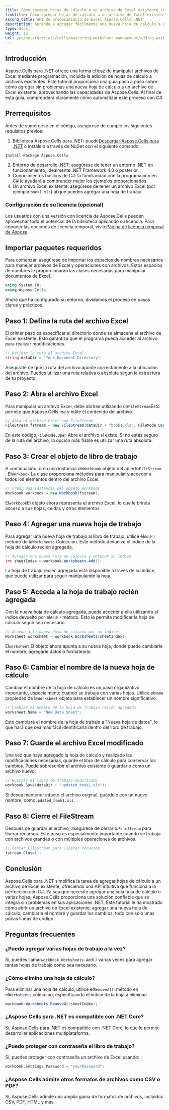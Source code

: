 ```yaml
---
title: Cómo agregar hojas de cálculo a un archivo de Excel existente con Aspose.Cells
linktitle: Cómo agregar hojas de cálculo a un archivo de Excel existente con Aspose.Cells
second_title: API de procesamiento de Excel Aspose.Cells .NET
description: Aprenda a agregar fácilmente una nueva hoja de cálculo a un archivo de Excel existente en .NET con Aspose.Cells. Esta guía paso a paso cubre todo, desde la configuración de su entorno hasta el guardado del archivo de Excel modificado.
type: docs
weight: 13
url: /es/net/tutorials/cells/mastering-worksheet-management/adding-worksheets-to-existing-excel-file/
---
```

## Introducción

Aspose.Cells para .NET ofrece una forma eficaz de manipular archivos de Excel mediante programación, incluida la adición de hojas de cálculo a archivos existentes. Este tutorial proporciona una guía paso a paso sobre cómo agregar sin problemas una nueva hoja de cálculo a un archivo de Excel existente, aprovechando las capacidades de Aspose.Cells. Al final de esta guía, comprenderá claramente cómo automatizar este proceso con C#.

## Prerrequisitos

Antes de sumergirse en el código, asegúrese de cumplir los siguientes requisitos previos:

1.  Biblioteca Aspose.Cells para .NET: puede[Descargar Aspose.Cells para .NET](https://releases.aspose.com/cells/net/) o instálelo a través de NuGet con el siguiente comando:
   ```bash
   Install-Package Aspose.Cells
   ```
2. Entorno de desarrollo .NET: asegúrese de tener un entorno .NET en funcionamiento, idealmente .NET Framework 4.0 o posterior.
3. Conocimientos básicos de C#: la familiaridad con la programación en C# le ayudará a comprender mejor los ejemplos proporcionados.
4.  Un archivo Excel existente: asegúrese de tener un archivo Excel (por ejemplo,`book1.xls`) al que puedes agregar una hoja de trabajo.

### Configuración de su licencia (opcional)

 Los usuarios con una versión con licencia de Aspose.Cells pueden aprovechar todo el potencial de la biblioteca aplicando su licencia. Para conocer las opciones de licencia temporal, visite[Página de licencia temporal de Aspose](https://purchase.aspose.com/temporary-license/).

## Importar paquetes requeridos

Para comenzar, asegúrese de importar los espacios de nombres necesarios para manejar archivos de Excel y operaciones con archivos. Estos espacios de nombres le proporcionarán las clases necesarias para manipular documentos de Excel.

```csharp
using System.IO;
using Aspose.Cells;
```

Ahora que ha configurado su entorno, dividamos el proceso en pasos claros y prácticos.

## Paso 1: Defina la ruta del archivo Excel

El primer paso es especificar el directorio donde se almacena el archivo de Excel existente. Esto garantiza que el programa pueda acceder al archivo para realizar modificaciones.

```csharp
// Definir la ruta al archivo Excel
string dataDir = "Your Document Directory";
```

Asegúrate de que la ruta del archivo apunte correctamente a la ubicación del archivo. Puedes utilizar una ruta relativa o absoluta según la estructura de tu proyecto.

## Paso 2: Abra el archivo Excel

 Para manipular un archivo Excel, debe abrirse utilizando un`FileStream`Esto permite que Aspose.Cells lea y edite el contenido del archivo.

```csharp
// Abra el archivo Excel con FileStream
FileStream fstream = new FileStream(dataDir + "book1.xls", FileMode.Open);
```

 En este código,`FileMode.Open` Abre el archivo si existe. Si no estás seguro de la ruta del archivo, la opción más fiable es utilizar una ruta absoluta.

## Paso 3: Crear el objeto de libro de trabajo

 A continuación, crea una instancia de`Workbook` objeto del abierto`FileStream` . El`Workbook` La clase proporciona métodos para manipular y acceder a todos los elementos dentro del archivo Excel.

```csharp
// Crear una instancia del objeto Workbook
Workbook workbook = new Workbook(fstream);
```

 El`workbook`El objeto ahora representa el archivo Excel, lo que le brinda acceso a sus hojas, celdas y otros elementos.

## Paso 4: Agregar una nueva hoja de trabajo

 Para agregar una nueva hoja de trabajo al libro de trabajo, utilice el`Add()` método de la`Worksheets` Colección. Este método devuelve el índice de la hoja de cálculo recién agregada.

```csharp
// Agregar una nueva hoja de cálculo y obtener su índice
int sheetIndex = workbook.Worksheets.Add();
```

La hoja de trabajo recién agregada está disponible a través de su índice, que puede utilizar para seguir manipulando la hoja.

## Paso 5: Acceda a la hoja de trabajo recién agregada

 Con la nueva hoja de cálculo agregada, puede acceder a ella utilizando el índice devuelto por el`Add()` método. Esto le permite modificar la hoja de cálculo según sea necesario.

```csharp
// Acceda a la nueva hoja de cálculo por su índice
Worksheet worksheet = workbook.Worksheets[sheetIndex];
```

 El`worksheet` El objeto ahora apunta a su nueva hoja, donde puede cambiarle el nombre, agregarle datos o formatearlo.

## Paso 6: Cambiar el nombre de la nueva hoja de cálculo

 Cambiar el nombre de la hoja de cálculo es un paso organizativo importante, especialmente cuando se trabaja con varias hojas. Utilice el`Name` propiedad de la`Worksheet` objeto para establecer un nombre significativo.

```csharp
// Cambiar el nombre de la hoja de trabajo recién agregada
worksheet.Name = "New Data Sheet";
```

Esto cambiará el nombre de la hoja de trabajo a "Nueva hoja de datos", lo que hará que sea más fácil identificarla dentro del libro de trabajo.

## Paso 7: Guarde el archivo Excel modificado

Una vez que haya agregado la hoja de cálculo y realizado las modificaciones necesarias, guarde el libro de cálculo para conservar los cambios. Puede sobrescribir el archivo existente o guardarlo como un archivo nuevo.

```csharp
// Guardar el libro de trabajo modificado
workbook.Save(dataDir + "updated_book1.xls");
```

 Si desea mantener intacto el archivo original, guárdelo con un nuevo nombre, como`updated_book1.xls`.

## Paso 8: Cierre el FileStream

 Después de guardar el archivo, asegúrese de cerrarlo.`FileStream` para liberar recursos. Este paso es especialmente importante cuando se trabaja con archivos grandes o con múltiples operaciones de archivos.

```csharp
// Cerrar FileStream para liberar recursos
fstream.Close();
```

## Conclusión

Aspose.Cells para .NET simplifica la tarea de agregar hojas de cálculo a un archivo de Excel existente, ofreciendo una API intuitiva que funciona a la perfección con C#. Ya sea que necesite agregar una sola hoja de cálculo o varias hojas, Aspose.Cells proporciona una solución confiable que se integra sin problemas en sus aplicaciones .NET. Este tutorial le ha mostrado cómo abrir un archivo de Excel existente, agregar una nueva hoja de cálculo, cambiarle el nombre y guardar los cambios, todo con solo unas pocas líneas de código.

## Preguntas frecuentes

### ¿Puedo agregar varias hojas de trabajo a la vez?

 Sí, puedes llamar`workbook.Worksheets.Add()` varias veces para agregar tantas hojas de trabajo como sea necesario.

### ¿Cómo elimino una hoja de cálculo?

 Para eliminar una hoja de cálculo, utilice el`RemoveAt()`método en el`Worksheets` colección, especificando el índice de la hoja a eliminar:
```csharp
workbook.Worksheets.RemoveAt(sheetIndex);
```

### ¿Aspose.Cells para .NET es compatible con .NET Core?

Sí, Aspose.Cells para .NET es compatible con .NET Core, lo que le permite desarrollar aplicaciones multiplataforma.

### ¿Puedo proteger con contraseña el libro de trabajo?

Sí, puedes proteger con contraseña un archivo de Excel usando:
```csharp
workbook.Settings.Password = "yourPassword";
```

### ¿Aspose.Cells admite otros formatos de archivos como CSV o PDF?
Sí, Aspose.Cells admite una amplia gama de formatos de archivos, incluidos CSV, PDF, HTML y más.